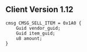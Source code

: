 ## Client Version 1.12

```rust,ignore
cmsg CMSG_SELL_ITEM = 0x1A0 {
    Guid vendor_guid;    
    Guid item_guid;    
    u8 amount;    
}

```
